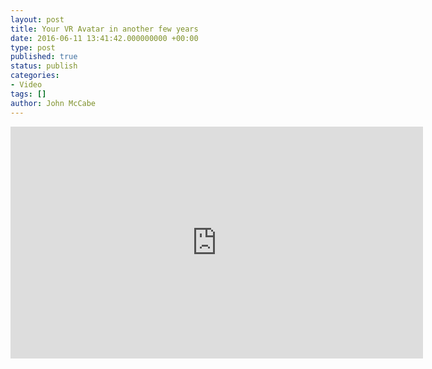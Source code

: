 ```yaml
---
layout: post
title: Your VR Avatar in another few years
date: 2016-06-11 13:41:42.000000000 +00:00
type: post
published: true
status: publish
categories:
- Video
tags: []
author: John McCabe
---
```

<p><iframe src="https://player.vimeo.com/video/169599296" width="660" height="371" frameborder="0" title="2016 AICP Sponsor Reel - Dir Cut" webkitallowfullscreen mozallowfullscreen allowfullscreen></iframe></p>
